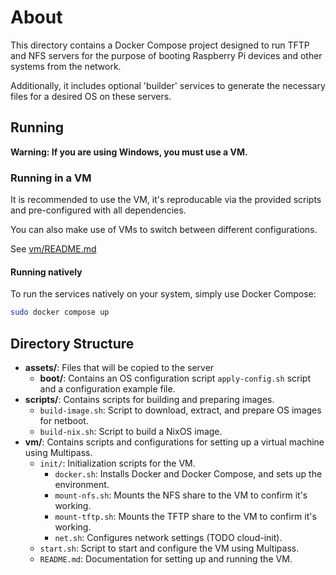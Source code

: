 # About

This directory contains a Docker Compose project designed to run TFTP and NFS servers for the purpose of booting Raspberry Pi devices and other systems from the network. 

Additionally, it includes optional 'builder' services to generate the necessary files for a desired OS on these servers. 

## Running
**Warning: If you are using Windows, you must use a VM.**

### Running in a VM
It is recommended to use the VM, it's reproducable via the provided scripts and pre-configured with all dependencies.

You can also make use of VMs to switch between different configurations.

See [vm/README.md](vm/README.md)

#### Running natively

To run the services natively on your system, simply use Docker Compose:

```sh
sudo docker compose up
```


## Directory Structure

- **assets/**: Files that will be copied to the server
  - **boot/**: Contains an OS configuration script `apply-config.sh` script and a configuration example file.
- **scripts/**: Contains scripts for building and preparing images.
  - `build-image.sh`: Script to download, extract, and prepare OS images for netboot.
  - `build-nix.sh`: Script to build a NixOS image.
- **vm/**: Contains scripts and configurations for setting up a virtual machine using Multipass.
  - `init/`: Initialization scripts for the VM.
    - `docker.sh`: Installs Docker and Docker Compose, and sets up the environment.
    - `mount-nfs.sh`: Mounts the NFS share to the VM to confirm it's working.
    - `mount-tftp.sh`: Mounts the TFTP share to the VM to confirm it's working.
    - `net.sh`: Configures network settings (TODO cloud-init).
  - `start.sh`: Script to start and configure the VM using Multipass.
  - `README.md`: Documentation for setting up and running the VM.